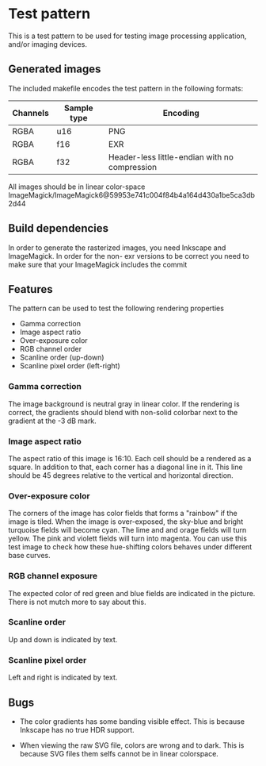 # Test pattern

This is a test pattern to be used for testing image processing application, and/or imaging devices.


## Generated images

The included makefile encodes the test pattern in the following formats:

| Channels | Sample type | Encoding                                      |
|----------|-------------|-----------------------------------------------|
| RGBA     | u16         | PNG                                           |
| RGBA     | f16         | EXR                                           |
| RGBA     | f32         | Header-less little-endian with no compression |

All images should be in linear color-space ImageMagick/ImageMagick6@59953e741c004f84b4a164d430a1be5ca3db2d44


## Build dependencies

In order to generate the rasterized images, you need Inkscape and ImageMagick. In order for the non-
exr versions to be correct you need to make sure that your ImageMagick includes the commit


## Features

The pattern can be used to test the following rendering properties

* Gamma correction
* Image aspect ratio
* Over-exposure color
* RGB channel order
* Scanline order (up-down)
* Scanline pixel order (left-right)


### Gamma correction

The image background is neutral gray in linear color. If the rendering is correct, the gradients
should blend with non-solid colorbar next to the gradient at the -3 dB mark.


### Image aspect ratio

The aspect ratio of this image is 16:10. Each cell should be a rendered as a square. In addition to
that, each corner has a diagonal line in it. This line should be 45 degrees relative to the vertical
and horizontal direction.


### Over-exposure color

The corners of the image has color fields that forms a "rainbow" if the image is tiled. When the
image is over-exposed, the sky-blue and bright turquoise fields will become cyan. The lime and and
orage fields will turn yellow. The pink and violett fields will turn into magenta. You can use this
test image to check how these hue-shifting colors behaves under different base curves.


### RGB channel exposure

The expected color of red green and blue fields are indicated in the picture. There is not mutch
more to say about this.


### Scanline order

Up and down is indicated by text.


### Scanline pixel order

Left and right is indicated by text.


## Bugs

* The color gradients has some banding visible effect. This is because Inkscape has no true HDR
support.

* When viewing the raw SVG file, colors are wrong and to dark. This is because SVG files them selfs
cannot be in linear colorspace.
